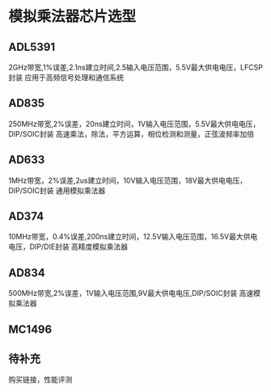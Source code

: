 # 模拟乘法器芯片选型
## ADL5391
2GHz带宽,1%误差,2.1ns建立时间,2.5输入电压范围，5.5V最大供电电压，LFCSP封装
应用于高频信号处理和通信系统
## AD835
250MHz带宽,2%误差，20ns建立时间，1V输入电压范围，5.5V最大供电电压，DIP/SOIC封装
高速乘法，除法，平方运算，相位检测和测量，正弦波频率加倍
## AD633
1MHz带宽，2%误差,2us建立时间，10V输入电压范围，18V最大供电电压，DIP/SOIC封装
通用模拟乘法器
## AD374
10MHz带宽，0.4%误差,200ns建立时间，12.5V输入电压范围，16.5V最大供电电压，DIP/DIE封装
高精度模拟乘法器
## AD834
500MHz带宽,2%误差，1V输入电压范围,9V最大供电电压,DIP/SOIC封装
高速模拟乘法器
## MC1496

## 待补充
购买链接，性能评测